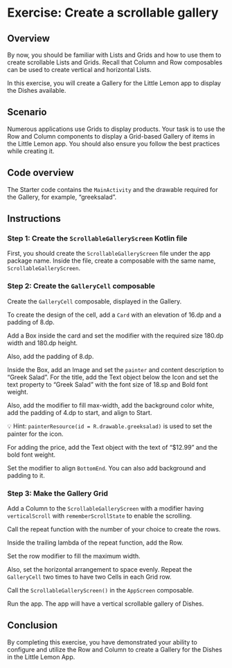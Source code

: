 # Exercise: Create a scrollable gallery

## Overview
By now, you should be familiar with Lists and Grids
and how to use them to create scrollable Lists and Grids. 
Recall that Column and Row composables can be used to create vertical and horizontal Lists.

In this exercise, you will create a Gallery for the Little Lemon app
to display the Dishes available.

## Scenario
Numerous applications use Grids to display products.
Your task is to use the Row and Column components 
to display a Grid-based Gallery of items in the Little Lemon app. 
You should also ensure you follow the best practices while creating it.

## Code overview
The Starter code contains the `MainActivity` 
and the drawable required for the Gallery, for example, “greeksalad”.

## Instructions

### Step 1: Create the `ScrollableGalleryScreen` Kotlin file
First, you should create the `ScrollableGalleryScreen` file under the app package name.
Inside the file, create a composable with the same name, `ScrollableGalleryScreen`.
    

### Step 2: Create the `GalleryCell` composable
Create the `GalleryCell` composable, displayed in the Gallery.

To create the design of the cell, add a `Card` with an elevation of 16.dp and a padding of 8.dp.

Add a Box inside the card and set the modifier with the required size 180.dp width and 180.dp height.

Also, add the padding of 8.dp.

Inside the Box, add an Image and set the `painter` 
and content description to “Greek Salad”.
For the title, add the Text object below the Icon 
and set the text property to “Greek Salad” with the font size of 18.sp and Bold font weight.

Also, add the modifier to fill max-width, 
add the background color white, 
add the padding of 4.dp to start, 
and align to Start.

💡 Hint: `painterResource(id = R.drawable.greeksalad)` is used to set the painter for the icon.

For adding the price, 
add the Text object with the text of “$12.99” 
and the bold font weight.

Set the modifier to align `BottomEnd`. 
You can also add background and padding to it.
    

### Step 3: Make the Gallery Grid
Add a Column to the `ScrollableGalleryScreen` 
with a modifier having `verticalScroll` with `rememberScrollState` to enable the scrolling.

Call the repeat function with the number of your choice to create the rows.

Inside the trailing lambda of the repeat function, add the Row.

Set the row modifier to fill the maximum width.

Also, set the horizontal arrangement to space evenly. 
Repeat the `GalleryCell` two times to have two Cells in each Grid row.

Call the `ScrollableGalleryScreen()` in the `AppScreen` composable.

Run the app. The app will have a vertical scrollable gallery of Dishes.
    

## Conclusion
By completing this exercise, you have demonstrated your ability to configure
and utilize the Row and Column to create a Gallery for the Dishes in the Little Lemon App.